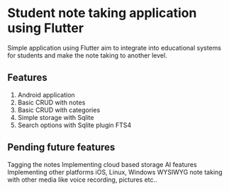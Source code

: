 # Student note taking application using Flutter

Simple application using Flutter aim to integrate into educational systems for students and make the note taking to another level.

## Features
<ol>
  <li>Android application</li>
  <li>Basic CRUD with notes</li>
  <li>Basic CRUD with categories</li>
  <li>Simple storage with Sqlite</li>
  <li>Search options with Sqlite plugin FTS4
</li>
</ol>

## Pending future features
Tagging the notes
Implementing cloud based storage
AI features
Implementing other platforms iOS, Linux, Windows
WYSIWYG note taking with other media like voice recording, pictures etc..
